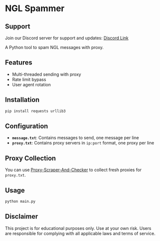 # NGL Spammer

## Support

Join our Discord server for support and updates: [Discord Link](https://discord.gg/ZBXepTXj)

A Python tool to spam NGL messages with proxy.

## Features

- Multi-threaded sending with proxy
- Rate limit bypass
- User agent rotation

## Installation

```bash
pip install requests urllib3
```

## Configuration

- **`message.txt`**: Contains messages to send, one message per line
- **`proxy.txt`**: Contains proxy servers in `ip:port` format, one proxy per line  

## Proxy Collection

You can use [Proxy-Scraper-And-Checker](https://github.com/iamthebestm85/Proxy-Scraper-And-Checker-) to collect fresh proxies for `proxy.txt`.

## Usage

```bash
python main.py
```

## Disclaimer

This project is for educational purposes only. Use at your own risk. Users are responsible for complying with all applicable laws and terms of service.

